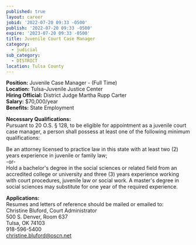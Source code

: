 ```yaml
---
published: true
layout: career
jobid: '2022-07-20 09:33 -0500'
publish: '2022-07-20 09:33 -0500'
expire: '2023-07-20 09:33 -0500'
title: Juvenile Court Case Manager
category:
  - judicial
sub_category:
  - DISTRICT
location: Tulsa County
---
```

**Position:** Juvenile Case Manager - (Full Time)  
**Location:** Tulsa-Juvenile Justice Center  
**Hiring Official:** District Judge Martha Rupp Carter  
**Salary:** $70,000/year  
**Benefits:** State Employment  

**Necessary Qualifications:**  
Pursuant to 20 O.S. &sect; 128, to be eligible for appointment as a juvenile court case manager, a person shall possess at least one of the following minimum qualifications:

Be an attorney licensed to practice law in this state with at least two (2) years experience in juvenile or family law;   
-or-  
Hold a bachelor's degree in the social sciences or related field from an accredited college or university and three (3) years experience working with court procedures, juvenile law or social work. A master's degree in social sciences may substitute for one year of the required experience.

**Applications:**  
Resumes and letters of reference should be mailed or emailed to:  
Christine Bluford, Court Administrator  
500 S. Denver, Room 637  
Tulsa, OK 74103  
918-596-5400   
[christine.bluford@oscn.net](mailto:christine.bluford@oscn.net)